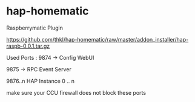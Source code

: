 # hap-homematic

Raspberrymatic Plugin

https://github.com/thkl/hap-homematic/raw/master/addon_installer/hap-raspb-0.0.1.tar.gz


Used Ports : 
9874 -> Config WebUI

9875 -> RPC Event Server

9876..n HAP Instance 0 .. n


make sure your CCU firewall does not block these ports